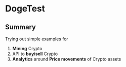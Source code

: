 # DogeTest

## Summary
Trying out simple examples for
1. **Mining** Crypto
2. API to **buy/sell** Crypto
3. **Analytics** around **Price movements** of Crypto assets
